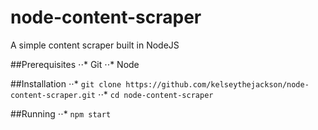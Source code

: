 # node-content-scraper
A simple content scraper built in NodeJS

##Prerequisites
⋅⋅* Git
⋅⋅* Node

##Installation
⋅⋅* `git clone https://github.com/kelseythejackson/node-content-scraper.git`
⋅⋅* `cd node-content-scraper`

##Running
⋅⋅* `npm start`

